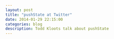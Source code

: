 ```yaml
---
layout: post
title: "pushState at Twitter"
date: 2014-01-29 22:15:00
categories: blog
description: Todd Kloots talk about pushState
---
```

